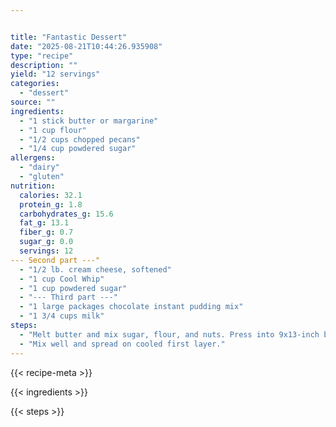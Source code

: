 ```yaml
---


title: "Fantastic Dessert"
date: "2025-08-21T10:44:26.935908"
type: "recipe"
description: ""
yield: "12 servings"
categories:
  - "dessert"
source: ""
ingredients:
  - "1 stick butter or margarine"
  - "1 cup flour"
  - "1/2 cups chopped pecans"
  - "1/4 cup powdered sugar"
allergens:
  - "dairy"
  - "gluten"
nutrition:
  calories: 32.1
  protein_g: 1.8
  carbohydrates_g: 15.6
  fat_g: 13.1
  fiber_g: 0.7
  sugar_g: 0.0
  servings: 12
--- Second part ---"
  - "1/2 lb. cream cheese, softened"
  - "1 cup Cool Whip"
  - "1 cup powdered sugar"
  - "--- Third part ---"
  - "1 large packages chocolate instant pudding mix"
  - "1 3/4 cups milk"
steps:
  - "Melt butter and mix sugar, flour, and nuts. Press into 9x13-inch baking pan. Bake 10 minutes at 375 F or until brown."
  - "Mix well and spread on cooled first layer."
---
```


{{< recipe-meta >}}

{{< ingredients >}}

{{< steps >}}
